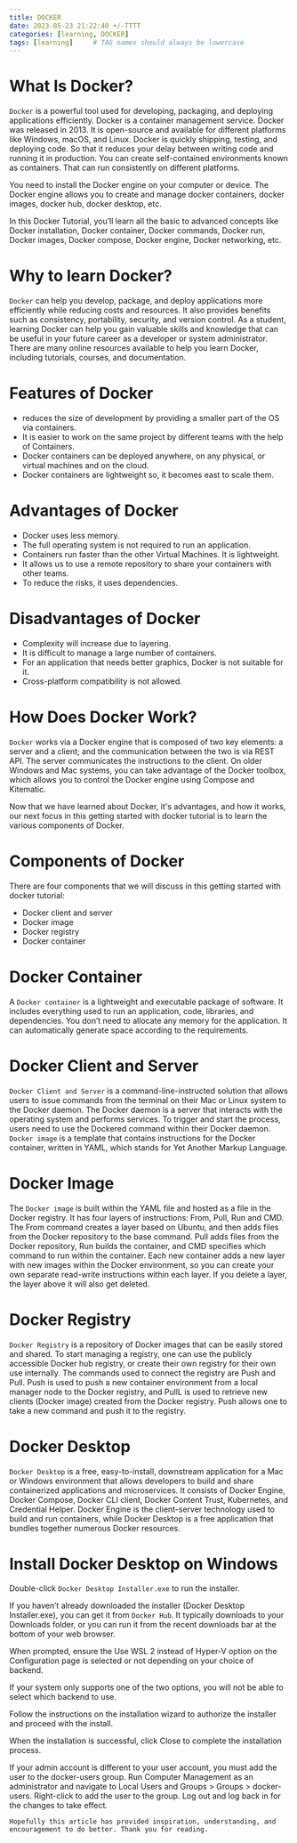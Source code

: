 ```yaml
---
title: DOCKER
date: 2023-05-23 21:22:40 +/-TTTT
categories: [learning, DOCKER]
tags: [learning]     # TAG names should always be lowercase
---
```


# What Is Docker?

`Docker` is a powerful tool used for developing, packaging, and deploying applications efficiently. Docker is a container management service. Docker was released in 2013. It is open-source and available for different platforms like Windows, macOS, and Linux. Docker is quickly shipping, testing, and deploying code. So that it reduces your delay between writing code and running it in production. You can create self-contained environments known as containers. That can run consistently on different platforms.

You need to install the Docker engine on your computer or device. The Docker engine allows you to create and manage docker containers, docker images, docker hub, docker desktop, etc.

In this Docker Tutorial, you’ll learn all the basic to advanced concepts like Docker installation, Docker container, Docker commands, Docker run, Docker images, Docker compose, Docker engine, Docker networking, etc.

# Why to learn Docker?

`Docker` can help you develop, package, and deploy applications more efficiently while reducing costs and resources. It also provides benefits such as consistency, portability, security, and version control. As a student, learning Docker can help you gain valuable skills and knowledge that can be useful in your future career as a developer or system administrator. There are many online resources available to help you learn Docker, including tutorials, courses, and documentation.

# Features of Docker

*  reduces the size of development by providing a smaller part of the OS via containers.
* It is easier to work on the same project by different teams with the help of Containers.
* Docker containers can be deployed anywhere, on any physical, or virtual machines and on the cloud.
* Docker containers are lightweight so, it becomes east to scale them.

# Advantages of Docker

* Docker uses less memory.
* The full operating system is not required to run an application.
* Containers run faster than the other Virtual Machines.
It is lightweight.
* It allows us to use a remote repository to share your containers with other teams.
* To reduce the risks, it uses dependencies.

# Disadvantages of Docker

* Complexity will increase due to layering.
* It is difficult to manage a large number of containers.
* For an application that needs better graphics, Docker is not suitable for it.
* Cross-platform compatibility is not allowed.

# How Does Docker Work?

`Docker` works via a Docker engine that is composed of two key elements: a server and a client; and the communication between the two is via REST API. The server communicates the instructions to the client. On older Windows and Mac systems, you can take advantage of the Docker toolbox, which allows you to control the Docker engine using Compose and Kitematic.

Now that we have learned about Docker, it's advantages, and how it works, our next focus in this getting started with docker tutorial is to learn the various components of Docker.

# Components of Docker

There are four components that we will discuss in this getting started with docker tutorial:

* Docker client and server 
* Docker image 
* Docker registry 
* Docker container

# Docker Container

A `Docker container` is a lightweight and executable package of software. It includes everything used to run an application, code, libraries, and dependencies. You don’t need to allocate any memory for the application. It can automatically generate space according to the requirements.

# Docker Client and Server 

`Docker Client and Server` is a command-line-instructed solution that allows users to issue commands from the terminal on their Mac or Linux system to the Docker daemon. The Docker daemon is a server that interacts with the operating system and performs services. To trigger and start the process, users need to use the Dockered command within their Docker daemon.  `Docker image` is a template that contains instructions for the Docker container, written in YAML, which stands for Yet Another Markup Language.

# Docker Image

The `Docker image` is built within the YAML file and hosted as a file in the Docker registry. It has four layers of instructions: From, Pull, Run and CMD. The From command creates a layer based on Ubuntu, and then adds files from the Docker repository to the base command. Pull adds files from the Docker repository, Run builds the container, and CMD specifies which command to run within the container. Each new container adds a new layer with new images within the Docker environment, so you can create your own separate read-write instructions within each layer. If you delete a layer, the layer above it will also get deleted.

# Docker Registry

`Docker Registry` is a repository of Docker images that can be easily stored and shared. To start managing a registry, one can use the publicly accessible Docker hub registry, or create their own registry for their own use internally. The commands used to connect the registry are Push and Pull. Push is used to push a new container environment from a local manager node to the Docker registry, and PullL is used to retrieve new clients (Docker image) created from the Docker registry. Push allows one to take a new command and push it to the registry.

# Docker Desktop

`Docker Desktop` is a free, easy-to-install, downstream application for a Mac or Windows environment that allows developers to build and share containerized applications and microservices. It consists of Docker Engine, Docker Compose, Docker CLI client, Docker Content Trust, Kubernetes, and Credential Helper. Docker Engine is the client-server technology used to build and run containers, while Docker Desktop is a free application that bundles together numerous Docker resources.

# Install Docker Desktop on Windows

Double-click `Docker Desktop Installer.exe` to run the installer.

If you haven’t already downloaded the installer (Docker Desktop Installer.exe), you can get it from `Docker Hub`. It typically downloads to your Downloads folder, or you can run it from the recent downloads bar at the bottom of your web browser.

When prompted, ensure the Use WSL 2 instead of Hyper-V option on the Configuration page is selected or not depending on your choice of backend.

If your system only supports one of the two options, you will not be able to select which backend to use.

Follow the instructions on the installation wizard to authorize the installer and proceed with the install.

When the installation is successful, click Close to complete the installation process.

If your admin account is different to your user account, you must add the user to the docker-users group. Run Computer Management as an administrator and navigate to Local Users and Groups > Groups > docker-users. Right-click to add the user to the group. Log out and log back in for the changes to take effect.

```
Hopefully this article has provided inspiration, understanding, and encouragement to do better. Thank you for reading.
```